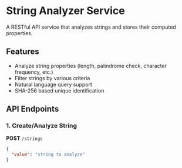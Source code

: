 # String Analyzer Service

A RESTful API service that analyzes strings and stores their computed properties.

## Features

- Analyze string properties (length, palindrome check, character frequency, etc.)
- Filter strings by various criteria
- Natural language query support
- SHA-256 based unique identification

## API Endpoints

### 1. Create/Analyze String
**POST** `/strings`
```json
{
  "value": "string to analyze"
}
